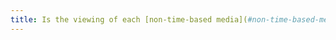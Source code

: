 ```yaml
---
title: Is the viewing of each [non-time-based media](#non-time-based-media) [accessible and operable by keyboard and any pointing device](#accessible-and-operable-by-keyboard-and-any-pointing-device)?
---
```

